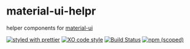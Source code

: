 # material-ui-helpr

helper components for [material-ui](http://www.material-ui.com)

[![styled with prettier](https://img.shields.io/badge/styled_with-prettier-ff69b4.svg)](https://github.com/prettier/prettier)
[![XO code style](https://img.shields.io/badge/code_style-XO-5ed9c7.svg)](https://github.com/sindresorhus/xo)
[![Build Status](https://travis-ci.org/the-watchmen/material-ui-helpr.svg?branch=master)](https://travis-ci.org/the-watchmen/material-ui-helpr)
[![npm (scoped)](https://img.shields.io/npm/v/@watchmen/material-ui-helpr.svg)](https://img.shields.io/npm/v/@watchmen/material-ui-helpr.svg)
